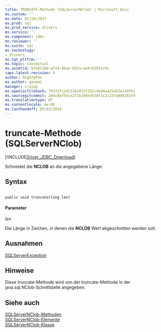 ```yaml
---
title: TRUNCATE-Methode (SQLServerNClob) | Microsoft Docs
ms.custom: ''
ms.date: 01/19/2017
ms.prod: sql
ms.prod_service: drivers
ms.service: ''
ms.component: jdbc
ms.reviewer: ''
ms.suite: sql
ms.technology:
- drivers
ms.tgt_pltfrm: ''
ms.topic: conceptual
ms.assetid: b7e8210d-a724-4bae-832a-ae4c63031c9c
caps.latest.revision: 9
author: MightyPen
ms.author: genemi
manager: craigg
ms.openlocfilehash: 79372fc2d1318c015f252c4bd8a425ab3e749fbc
ms.sourcegitcommit: 2ddc0bfb3ce2f2b160e3638f1c2c237a898263f4
ms.translationtype: HT
ms.contentlocale: de-DE
ms.lasthandoff: 05/03/2018
---
```

# <a name="truncate-method-sqlservernclob"></a>truncate-Methode (SQLServerNClob)
[!INCLUDE[Driver_JDBC_Download](../../../includes/driver_jdbc_download.md)]

  Schneidet die **NCLOB** an die angegebene Länge.  
  
## <a name="syntax"></a>Syntax  
  
```  
  
public void truncate(long len)  
```  
  
#### <a name="parameters"></a>Parameter  
 *len*  
  
 Die Länge in Zeichen, in denen die **NCLOB** Wert abgeschnitten werden soll.  
  
## <a name="exceptions"></a>Ausnahmen  
 [SQLServerException](../../../connect/jdbc/reference/sqlserverexception-class.md)  
  
## <a name="remarks"></a>Hinweise  
 Diese truncate-Methode wird von der truncate-Methode in der java.sql.NClob-Schnittstelle angegeben.  
  
## <a name="see-also"></a>Siehe auch  
 [SQLServerNClob-Methoden](../../../connect/jdbc/reference/sqlservernclob-methods.md)   
 [SQLServerNClob-Elemente](../../../connect/jdbc/reference/sqlservernclob-members.md)   
 [SQLServerNClob-Klasse](../../../connect/jdbc/reference/sqlservernclob-class.md)  
  
  
